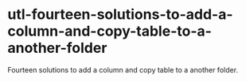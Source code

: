 # utl-fourteen-solutions-to-add-a-column-and-copy-table-to-a-another-folder
Fourteen solutions to add a column and copy table to a another folder.
